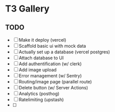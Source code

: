 # T3 Gallery

## TODO

 - [ ] Make it deploy (vercel)
 - [ ] Scaffold basic ui with mock data
 - [ ] Actually set up a database (vercel postgres)
 - [ ] Attach database to UI
 - [ ] Add authentification (w/ clerk)
 - [ ] Add image upload
 - [ ] Error management (w/ Sentry)
 - [ ] Routing/image page (parallel route)
 - [ ] Delete button (w/ Server Actions)
 - [ ] Analytics (posthog)
 - [ ] Ratelimiting (upstash)
 - [ ] 
 